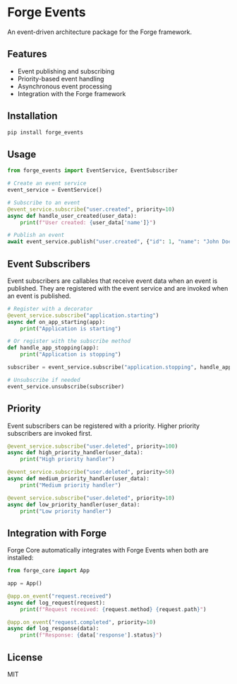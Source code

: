 # Forge Events

An event-driven architecture package for the Forge framework.

## Features

- Event publishing and subscribing
- Priority-based event handling
- Asynchronous event processing
- Integration with the Forge framework

## Installation

```bash
pip install forge_events
```

## Usage

```python
from forge_events import EventService, EventSubscriber

# Create an event service
event_service = EventService()

# Subscribe to an event
@event_service.subscribe("user.created", priority=10)
async def handle_user_created(user_data):
    print(f"User created: {user_data['name']}")

# Publish an event
await event_service.publish("user.created", {"id": 1, "name": "John Doe"})
```

## Event Subscribers

Event subscribers are callables that receive event data when an event is published. They are registered with the event service and are invoked when an event is published.

```python
# Register with a decorator
@event_service.subscribe("application.starting")
async def on_app_starting(app):
    print("Application is starting")

# Or register with the subscribe method
def handle_app_stopping(app):
    print("Application is stopping")

subscriber = event_service.subscribe("application.stopping", handle_app_stopping)

# Unsubscribe if needed
event_service.unsubscribe(subscriber)
```

## Priority

Event subscribers can be registered with a priority. Higher priority subscribers are invoked first.

```python
@event_service.subscribe("user.deleted", priority=100)
async def high_priority_handler(user_data):
    print("High priority handler")

@event_service.subscribe("user.deleted", priority=50)
async def medium_priority_handler(user_data):
    print("Medium priority handler")

@event_service.subscribe("user.deleted", priority=10)
async def low_priority_handler(user_data):
    print("Low priority handler")
```

## Integration with Forge

Forge Core automatically integrates with Forge Events when both are installed:

```python
from forge_core import App

app = App()

@app.on_event("request.received")
async def log_request(request):
    print(f"Request received: {request.method} {request.path}")

@app.on_event("request.completed", priority=10)
async def log_response(data):
    print(f"Response: {data['response'].status}")
```

## License

MIT
